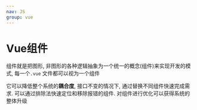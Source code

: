 ```yaml
---
nav: JS
group: vue
---
```


# Vue组件

组件就是把图形, 非图形的各种逻辑抽象为一个统一的概念(组件)来实现开发的模式, 每一个`.vue` 文件都可以视为一个组件

它可以降低整个系统的**耦合度**, 接口不变的情况下, 通过替换不同组件快速完成需求. 可以通过排除法快速定位和移除报错的组件. 对组件进行优化可以获得系统的整体升级
